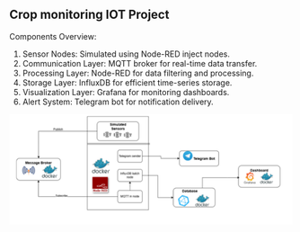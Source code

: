 ## Crop monitoring IOT Project
Components Overview:
1. Sensor Nodes: Simulated using Node-RED inject nodes.
2. Communication Layer: MQTT broker for real-time data transfer.
3. Processing Layer: Node-RED for data filtering and processing.
4. Storage Layer: InfluxDB for efficient time-series storage.
5. Visualization Layer: Grafana for monitoring dashboards.
6. Alert System: Telegram bot for notification delivery.

![alt text](image.png)